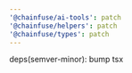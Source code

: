 ```yaml
---
'@chainfuse/ai-tools': patch
'@chainfuse/helpers': patch
'@chainfuse/types': patch
---
```


deps(semver-minor): bump tsx
